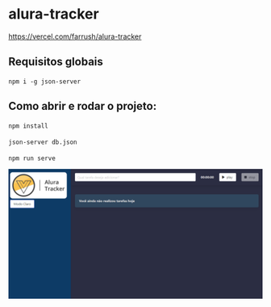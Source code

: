 # alura-tracker
https://vercel.com/farrush/alura-tracker

## Requisitos globais
```
npm i -g json-server
```

## Como abrir e rodar o projeto:
```
npm install

json-server db.json

npm run serve
```

<img src="./print.png">
